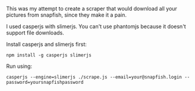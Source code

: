 This was my attempt to create a scraper that would download all your
pictures from snapfish, since they make it a pain.

I used casperjs with slimerjs.  You can't use phantomjs because it
doesn't support file downloads.

Install casperjs and slimerjs first:

```npm install -g casperjs slimerjs```

Run using:

```casperjs --engine=slimerjs ./scrape.js --email=your@snapfish.login --password=yoursnapfishpassword```
